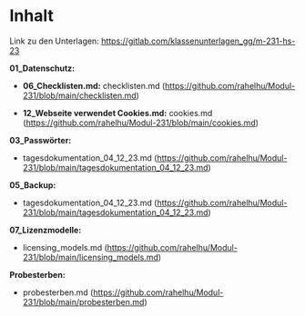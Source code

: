 # Inhalt

Link zu den Unterlagen: https://gitlab.com/klassenunterlagen_gg/m-231-hs-23

**01_Datenschutz:**
- **06_Checklisten.md:** checklisten.md
  (https://github.com/rahelhu/Modul-231/blob/main/checklisten.md)

- **12_Webseite verwendet Cookies.md:** cookies.md
  (https://github.com/rahelhu/Modul-231/blob/main/cookies.md)

**03_Passwörter:**
- tagesdokumentation_04_12_23.md
  (https://github.com/rahelhu/Modul-231/blob/main/tagesdokumentation_04_12_23.md)

**05_Backup:**
- tagesdokumentation_04_12_23.md
  (https://github.com/rahelhu/Modul-231/blob/main/tagesdokumentation_04_12_23.md)

**07_Lizenzmodelle:**
- licensing_models.md
  (https://github.com/rahelhu/Modul-231/blob/main/licensing_models.md)

**Probesterben:**
- probesterben.md
  (https://github.com/rahelhu/Modul-231/blob/main/probesterben.md)

